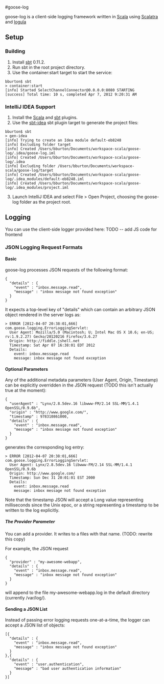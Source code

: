 #goose-log

goose-log is a client-side logging framework written in [Scala](http://scala-lang.org) using [Scalatra](https://github.com/scalatra/scalatra) and [logula](https://github.com/codahale/logula) 

## Setup

### Building

1. Install [sbt](https://github.com/harrah/xsbt/wiki) 0.11.2.
2. Run sbt in the root project directory.
3. Use the container:start target to start the service:

<pre><code>bburton$ sbt
> container:start
[info] Started SelectChannelConnector@0.0.0.0:8080 STARTING
[success] Total time: 10 s, completed Apr 7, 2012 9:20:31 AM
</code></pre>

### IntelliJ IDEA Support

1. Install the [Scala](http://confluence.jetbrains.net/display/SCA/Scala+Plugin+for+IntelliJ+IDEA) and [sbt](https://github.com/orfjackal/idea-sbt-plugin) plugins.
2. Use the [sbt-idea](https://github.com/mpeltonen/sbt-idea) sbt plugin target to generate the project files:

<pre><code>bburton$ sbt
> gen-idea
[info] Trying to create an Idea module default-eb8248
[info] Excluding folder target
[info] Created /Users/bburton/Documents/workspace-scala/goose-log/.idea/goose-log.iml
[info] Created /Users/bburton/Documents/workspace-scala/goose-log/.idea
[info] Excluding folder /Users/bburton/Documents/workspace-scala/goose-log/target
[info] Created /Users/bburton/Documents/workspace-scala/goose-log/.idea_modules/default-eb8248.iml
[info] Created /Users/bburton/Documents/workspace-scala/goose-log/.idea_modules/project.iml
</code></pre>

3. Launch IntelliJ IDEA and select File > Open Project, choosing the goose-log folder as the project root.

## Logging

You can use the client-side logger provided here: TODO -- add JS code for frontend

### JSON Logging Request Formats

#### Basic

goose-log processes JSON requests of the following format:
<pre><code>{
  "details" : {
    "event" : "inbox.message.read",
    "message" : "inbox message not found exception"
  }
}
</code></pre>
It expects a top-level key of "details" which can contain an arbitrary JSON object rendered in the server logs as:
<pre><code>> ERROR [2012-04-07 20:38:01,666] com.goose.logging.ErrorLoggingServlet: 
  User Agent: Mozilla/5.0 (Macintosh; U; Intel Mac OS X 10.6; en-US; rv:1.9.2.27) Gecko/20120216 Firefox/3.6.27
  Origin: http://fiddle.jshell.net
  Timestamp: Sat Apr 07 16:38:01 EDT 2012
  Details:
    event: inbox.message.read
    message: inbox message not found exception
</code></pre>

#### Optional Parameters

Any of the additional metadata parameters (User Agent, Origin, Timestamp) can be explicitly overridden in the JSON request (TODO this isn't actually true at the moment):

<pre><code>{
  "userAgent" : "Lynx/2.8.5dev.16 libwww-FM/2.14 SSL-MM/1.4.1 OpenSSL/0.9.6b",
  "origin" : "http://www.google.com/",
  "timestamp" : 978310861000,
  "details" : {
    "event" : "inbox.message.read",
    "message" : "inbox message not found exception"
  }
}
</code></pre>

generates the corresponding log entry:

<pre><code>> ERROR [2012-04-07 20:38:01,666] com.goose.logging.ErrorLoggingServlet:
  User Agent: Lynx/2.8.5dev.16 libwww-FM/2.14 SSL-MM/1.4.1 OpenSSL/0.9.6b
  Origin: http://www.google.com/
  Timestamp: Sun Dec 31 20:01:01 EST 2000
  Details:
    event: inbox.message.read
    message: inbox message not found exception
</code></pre>

Note that the timestamp JSON will accept a Long value representing milliseconds since the Unix epoc, or a string representing a timestamp to be written to the log explicitly.

##### The Provider Parameter

You can add a provider. It writes to a files with that name. (TODO: rewrite this copy)

For example, the JSON request

<pre><code>{
  "provider" : "my-awesome-webapp",
  "details" : {
    "event" : "inbox.message.read",
    "message" : "inbox message not found exception"
  }
}
</code></pre>

will append to the file my-awesome-webapp.log in the default directory (currently /var/log/).

#### Sending a JSON List

Instead of passing error logging requests one-at-a-time, the logger can accept a JSON list of objects:

<pre><code>[{
  "details" : {
    "event" : "inbox.message.read",
    "message" : "inbox message not found exception"
  }
},{
  "details" : {
    "event" : "user.authentication",
    "message" : "bad user authentication information"
  }
}]
</code></pre>
